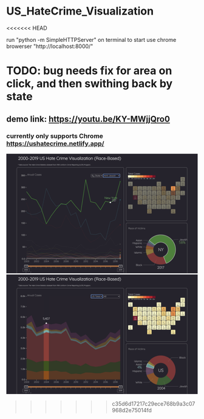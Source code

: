 # US_HateCrime_Visualization
<<<<<<< HEAD


run "python -m SimpleHTTPServer" on terminal to start
use chrome browerser "http://localhost:8000/"

TODO: bug needs fix for area on click, and then swithing back by state
=======
## demo link: https://youtu.be/KY-MWjjQro0
### currently only supports Chrome https://ushatecrime.netlify.app/

![demo](https://github.com/zt55699/US_HateCrime_Visualization/blob/main/demo/2.png)
![demo](https://github.com/zt55699/US_HateCrime_Visualization/blob/main/demo/1.png)
>>>>>>> c35d6d17217c29ece768b9a3c07968d2e75014fd
